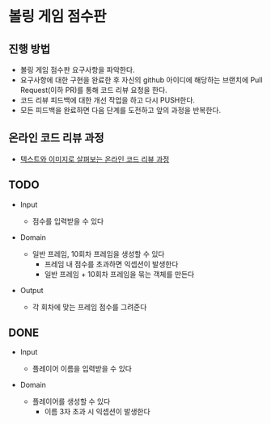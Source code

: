 # 볼링 게임 점수판

## 진행 방법

* 볼링 게임 점수판 요구사항을 파악한다.
* 요구사항에 대한 구현을 완료한 후 자신의 github 아이디에 해당하는 브랜치에 Pull Request(이하 PR)를 통해 코드 리뷰 요청을 한다.
* 코드 리뷰 피드백에 대한 개선 작업을 하고 다시 PUSH한다.
* 모든 피드백을 완료하면 다음 단계를 도전하고 앞의 과정을 반복한다.

## 온라인 코드 리뷰 과정

* [텍스트와 이미지로 살펴보는 온라인 코드 리뷰 과정](https://github.com/next-step/nextstep-docs/tree/master/codereview)

## TODO

* Input
    * 점수를 입력받을 수 있다

* Domain
    * 일반 프레임, 10회차 프레임을 생성할 수 있다
        * 프레임 내 점수를 초과하면 익셉션이 발생한다
        * 일반 프레임 + 10회차 프레임을 묶는 객체를 만든다

* Output
    * 각 회차에 맞는 프레임 점수를 그려준다

## DONE

* Input
    * 플레이어 이름을 입력받을 수 있다

* Domain
    * 플레이어를 생성할 수 있다
        * 이름 3자 초과 시 익셉션이 발생한다